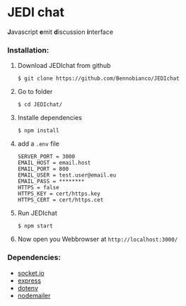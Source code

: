 # JEDI chat
**J**avascript **e**mit **d**iscussion **i**nterface


### Installation:
1. Download JEDIchat from github
    ```
    $ git clone https://github.com/Bennobianco/JEDIchat
    ```

2. Go to folder
    ```
    $ cd JEDIchat/
    ```

3. Installe dependencies
    ```
    $ npm install
    ```
4. add a `.env` file
    ```
    SERVER_PORT = 3000
    EMAIL_HOST = email.host
    EMAIL_PORT = 800
    EMAIL_USER = test.user@email.eu
    EMAIL_PASS = ********
    HTTPS = false
    HTTPS_KEY = cert/https.key
    HTTPS_CERT = cert/https.cet
    ```

5. Run JEDIchat
    ```
    $ npm start
    ```

6. Now open you Webbrowser at `http://localhost:3000/`

### Dependencies:
* [socket.io](https://www.npmjs.com/package/socket.io)
* [express](https://www.npmjs.com/package/express)
* [dotenv](https://www.npmjs.com/package/dotenv)
* [nodemailer](https://www.npmjs.com/package/nodemailer)
